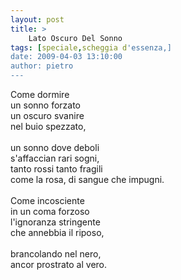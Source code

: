 ```yaml
---
layout: post
title: >
    Lato Oscuro Del Sonno
tags: [speciale,scheggia d'essenza,]
date: 2009-04-03 13:10:00
author: pietro
---
```

Come dormire<br/>un sonno forzato<br/>un oscuro svanire<br/>nel buio spezzato,<br/><br/>un sonno dove deboli<br/>s'affaccian rari sogni,<br/>tanto rossi tanto fragili<br/>come la rosa, di sangue che impugni.<br/><br/>Come incosciente<br/>in un coma forzoso<br/>l'ignoranza stringente<br/>che annebbia il riposo,<br/><br/>brancolando nel nero,<br/>ancor prostrato al vero.
